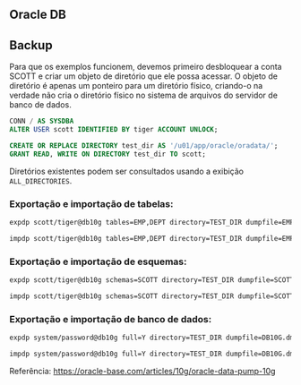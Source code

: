## Oracle DB

## Backup

Para que os exemplos funcionem, devemos primeiro desbloquear a conta SCOTT e criar um objeto de diretório que ele possa acessar. O objeto de diretório é apenas um ponteiro para um diretório físico, criando-o na verdade não cria o diretório físico no sistema de arquivos do servidor de banco de dados.

```sql
CONN / AS SYSDBA
ALTER USER scott IDENTIFIED BY tiger ACCOUNT UNLOCK;

CREATE OR REPLACE DIRECTORY test_dir AS '/u01/app/oracle/oradata/';
GRANT READ, WRITE ON DIRECTORY test_dir TO scott;
```

Diretórios existentes podem ser consultados usando a exibição ``ALL_DIRECTORIES``.

### Exportação e importação de tabelas:

```bash
expdp scott/tiger@db10g tables=EMP,DEPT directory=TEST_DIR dumpfile=EMP_DEPT.dmp logfile=expdpEMP_DEPT.log
```

```bash
impdp scott/tiger@db10g tables=EMP,DEPT directory=TEST_DIR dumpfile=EMP_DEPT.dmp logfile=impdpEMP_DEPT.log
```

### Exportação e importação de esquemas:

```bash
expdp scott/tiger@db10g schemas=SCOTT directory=TEST_DIR dumpfile=SCOTT.dmp logfile=expdpSCOTT.log
```

```bash
impdp scott/tiger@db10g schemas=SCOTT directory=TEST_DIR dumpfile=SCOTT.dmp logfile=impdpSCOTT.log
```

### Exportação e importação de banco de dados:

```bash
expdp system/password@db10g full=Y directory=TEST_DIR dumpfile=DB10G.dmp logfile=expdpDB10G.log
```

```bash
impdp system/password@db10g full=Y directory=TEST_DIR dumpfile=DB10G.dmp logfile=impdpDB10G.log
```

Referência: <https://oracle-base.com/articles/10g/oracle-data-pump-10g>
